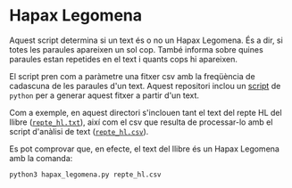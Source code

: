 # Hapax Legomena

Aquest script determina si un text és o no un Hapax Legomena. És a dir, si
totes les paraules apareixen un sol cop. També informa sobre quines paraules
estan repetides en el text i quants cops hi apareixen.

El script pren com a paràmetre una fitxer csv amb la freqüència de cadascuna de
les paraules d'un text. Aquest repositori inclou un [script](../text_analysis)
de `python` per a generar aquest fitxer a partir d'un text.

Com a exemple, en aquest directori s'inclouen tant el text del repte HL del
llibre ([`repte_hl.txt`](repte_hl.txt)), així com el csv que resulta de
processar-lo amb el script d'anàlisi de text ([`repte_hl.csv`](repte_hl.csv)).

Es pot comprovar que, en efecte, el text del llibre és un Hapax Legomena amb la
comanda:

```
python3 hapax_legomena.py repte_hl.csv
```
